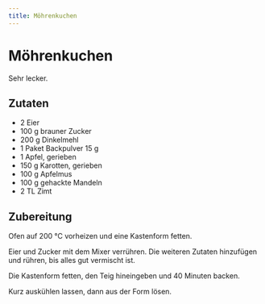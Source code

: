 ```yaml
---
title: Möhrenkuchen
---
```

# Möhrenkuchen

Sehr lecker.

## Zutaten

* 2 Eier
* 100 g brauner Zucker
* 200 g Dinkelmehl
* 1 Paket Backpulver 15 g
* 1 Apfel, gerieben
* 150 g Karotten, gerieben
* 100 g Apfelmus
* 100 g gehackte Mandeln
* 2 TL Zimt

## Zubereitung

Ofen auf 200 °C vorheizen und eine Kastenform fetten.

Eier und Zucker mit dem Mixer verrühren. Die weiteren Zutaten hinzufügen und rühren,
bis alles gut vermischt ist.

Die Kastenform fetten, den Teig hineingeben und 40 Minuten backen.

Kurz auskühlen lassen, dann aus der Form lösen.
